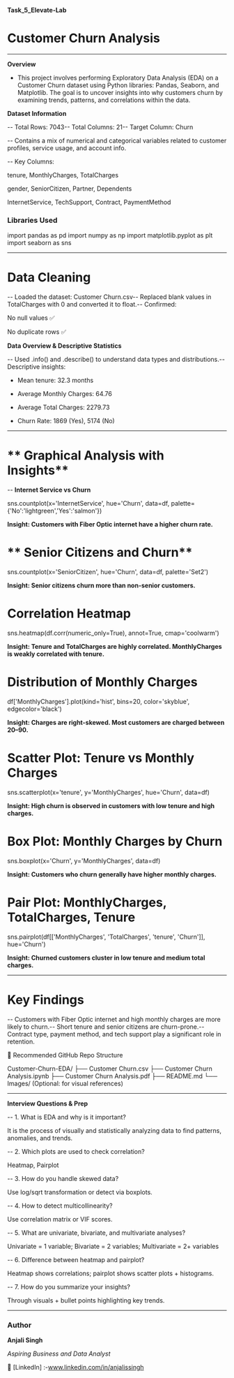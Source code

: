 **Task_5_Elevate-Lab**

# **Customer Churn Analysis**

---

 **Overview**

- This project involves performing Exploratory Data Analysis (EDA) on a Customer Churn dataset using Python libraries: Pandas, Seaborn, and Matplotlib. The goal is to uncover insights into why customers churn by examining trends, patterns, and correlations within the data.


 **Dataset Information**

-- Total Rows: 7043-- Total Columns: 21-- Target Column: Churn

-- Contains a mix of numerical and categorical variables related to customer profiles, service usage, and account info.

-- Key Columns:

tenure, MonthlyCharges, TotalCharges

gender, SeniorCitizen, Partner, Dependents

InternetService, TechSupport, Contract, PaymentMethod

### **Libraries Used**

import pandas as pd
import numpy as np
import matplotlib.pyplot as plt
import seaborn as sns

---

# **Data Cleaning**

-- Loaded the dataset: Customer Churn.csv-- Replaced blank values in TotalCharges with 0 and converted it to float.-- Confirmed:

No null values ✅

No duplicate rows ✅

**Data Overview & Descriptive Statistics**

-- Used .info() and .describe() to understand data types and distributions.-- Descriptive insights:

- Mean tenure: 32.3 months

- Average Monthly Charges: 64.76

- Average Total Charges: 2279.73

- Churn Rate: 1869 (Yes), 5174 (No)

---

# ** Graphical Analysis with Insights**

-- **Internet Service vs Churn**

sns.countplot(x='InternetService', hue='Churn', data=df, palette={'No':'lightgreen','Yes':'salmon'})

  **Insight: Customers with Fiber Optic internet have a higher churn rate.**
  

# ** Senior Citizens and Churn**

sns.countplot(x='SeniorCitizen', hue='Churn', data=df, palette='Set2')

**Insight: Senior citizens churn more than non-senior customers.**


# **Correlation Heatmap**

sns.heatmap(df.corr(numeric_only=True), annot=True, cmap='coolwarm')

 **Insight: Tenure and TotalCharges are highly correlated. MonthlyCharges is weakly correlated with tenure.**
 

# **Distribution of Monthly Charges**

df['MonthlyCharges'].plot(kind='hist', bins=20, color='skyblue', edgecolor='black')

 **Insight: Charges are right-skewed. Most customers are charged between 20–90.**
 

# **Scatter Plot: Tenure vs Monthly Charges**

sns.scatterplot(x='tenure', y='MonthlyCharges', hue='Churn', data=df)

 **Insight: High churn is observed in customers with low tenure and high charges.**
 

# **Box Plot: Monthly Charges by Churn**

sns.boxplot(x='Churn', y='MonthlyCharges', data=df)

 **Insight: Customers who churn generally have higher monthly charges.**
 

# **Pair Plot: MonthlyCharges, TotalCharges, Tenure**

sns.pairplot(df[['MonthlyCharges', 'TotalCharges', 'tenure', 'Churn']], hue='Churn')

 **Insight: Churned customers cluster in low tenure and medium total charges.**

 ---

# **Key Findings**

-- Customers with Fiber Optic internet and high monthly charges are more likely to churn.-- Short tenure and senior citizens are churn-prone.-- Contract type, payment method, and tech support play a significant role in retention.

📂 Recommended GitHub Repo Structure

Customer-Churn-EDA/
├── Customer Churn.csv
├── Customer Churn Analysis.ipynb
├── Customer Churn Analysis.pdf
├── README.md
└── Images/ (Optional: for visual references)


---


 **Interview Questions & Prep**

-- 1. What is EDA and why is it important?

It is the process of visually and statistically analyzing data to find patterns, anomalies, and trends.

-- 2. Which plots are used to check correlation?

Heatmap, Pairplot

-- 3. How do you handle skewed data?

Use log/sqrt transformation or detect via boxplots.

-- 4. How to detect multicollinearity?

Use correlation matrix or VIF scores.

-- 5. What are univariate, bivariate, and multivariate analyses?

Univariate = 1 variable; Bivariate = 2 variables; Multivariate = 2+ variables

-- 6. Difference between heatmap and pairplot?

Heatmap shows correlations; pairplot shows scatter plots + histograms.

-- 7. How do you summarize your insights?

Through visuals + bullet points highlighting key trends.

---


### **Author**

**Anjali Singh**  

_Aspiring Business and Data Analyst_ 

🔗 [LinkedIn] :-www.linkedin.com/in/anjalissingh 

